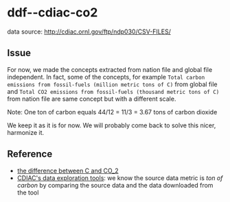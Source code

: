 # ddf--cdiac-co2

data source: http://cdiac.ornl.gov/ftp/ndp030/CSV-FILES/

## Issue

For now, we made the concepts extracted from nation file and global file independent.
In fact, some of the concepts, for example `Total carbon emissions from fossil-fuels (million metric tons of C)` 
from global file and `Total CO2 emissions from fossil-fuels (thousand metric tons of C)`
from nation file are same concept but with a different scale.

Note: One ton of carbon equals 44/12 = 11/3 = 3.67 tons of carbon dioxide

We keep it as it is for now. We will probably come back to solve this nicer, harmonize it.

## Reference

- [the difference between C and CO_2](http://thinkprogress.org/climate/2008/03/25/202471/the-biggest-source-of-mistakes-c-vs-co2/)
- [CDIAC's data exploration tools](http://cdiac.ornl.gov/CO2_Emission/timeseries/global): 
we know the source data metric is _ton of carbon_ by comparing the source data and the data downloaded from the tool

